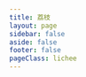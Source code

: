 ```yaml
---
title: 荔枝
layout: page
sidebar: false
aside: false
footer: false
pageClass: lichee
---
```

<Lichee/>